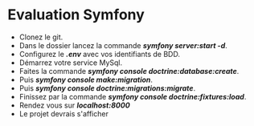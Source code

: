 # Evaluation Symfony

- Clonez le git.
- Dans le dossier lancez la commande ***symfony server:start -d***.
- Configurez le ***.env*** avec vos identifiants de BDD.
- Démarrez votre service MySql.
- Faites la commande ***symfony console doctrine:database:create***.
- Puis ***symfony console make:migration***.
- Puis ***symfony console doctrine:migrations:migrate***.
- Finissez par la commande ***symfony console doctrine:fixtures:load***.
- Rendez vous sur ***localhost:8000***
- Le projet devrais s'afficher
